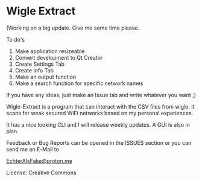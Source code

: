# Wigle Extract

(Working on a big update.  Give me some time please.

To do's

1) Make application resizeable
2) Convert development to Qt Creator
3) Create Settings Tab
4) Create Info Tab
5) Make an output function
6) Make a search function for specific network names


If you have any ideas, just make an Issue tab and write whatever you want ;)

Wigle-Extract is a program that can interact with
the CSV files from wigle. It scans for weak secured 
WiFi networks based on my personal experiences. 

It has a nice looking CLI and I will release weekly
updates.  A GUI is also in plan. 


Feedback or Bug Reports can be opened in the ISSUES 
section or you can send me an E-Mail to 

EchterAlsFake@proton.me


License: Creative Commons
